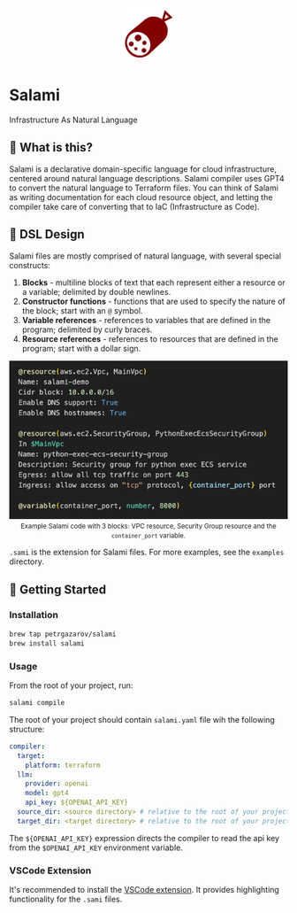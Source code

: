 <p align="center">
  <img src="docs/images/salami-icon.svg" alt="Salami Icon" width="100px" height="100px">
</p>

# Salami

Infrastructure As Natural Language

## 🤔 What is this?

Salami is a declarative domain-specific language for cloud infrastructure, centered around natural language descriptions. Salami compiler uses GPT4 to convert the natural language to Terraform files. You can think of Salami as writing documentation for each cloud resource object, and letting the compiler take care of converting that to IaC (Infrastructure as Code).

## 🎨 DSL Design

Salami files are mostly comprised of natural language, with several special constructs:

1. **Blocks** - multiline blocks of text that each represent either a resource or a variable; delimited by double newlines.
2. **Constructor functions** - functions that are used to specify the nature of the block; start with an `@` symbol.
3. **Variable references** - references to variables that are defined in the program; delimited by curly braces.
4. **Resource references** - references to resources that are defined in the program; start with a dollar sign.

<p align="center">
  <img src="docs/images/salami-example.png">
  <br>
  <small>Example Salami code with 3 blocks: VPC resource, Security Group resource and the <code>container_port</code> variable.</small>
</p>

`.sami` is the extension for Salami files. For more examples, see the `examples` directory.

## 🚀 Getting Started

### Installation

```bash
brew tap petrgazarov/salami
brew install salami
```

### Usage

From the root of your project, run:

```bash
salami compile
```

The root of your project should contain `salami.yaml` file wih the following structure:

```yaml
compiler:
  target:
    platform: terraform
  llm:
    provider: openai
    model: gpt4
    api_key: ${OPENAI_API_KEY}
  source_dir: <source directory> # relative to the root of your project
  target_dir: <target directory> # relative to the root of your project
```

The `${OPENAI_API_KEY}` expression directs the compiler to read the api key from the `$OPENAI_API_KEY` environment variable.

### VSCode Extension

It's recommended to install the [VSCode extension](https://marketplace.visualstudio.com/items?itemName=Salami.salami). It provides highlighting functionality for the `.sami` files.
